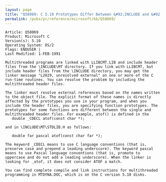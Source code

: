 ```yaml
---
layout: page
title: "Q58069: C 5.10 Prototypes Differ Between &#92;INCLUDE and &#92;INCLUDE&#92;MT"
permalink: /pubs/pc/reference/microsoft/kb/Q58069/
---
```


	Article: Q58069
	Product: Microsoft C
	Version(s): 5.10
	Operating System: OS/2
	Flags: ENDUSER |
	Last Modified: 1-FEB-1991
	
	Multithreaded programs are linked with LLIBCMT.LIB and include header
	files from the \INCLUDE\MT directory. If you link with LLIBCMT, but
	include header files from the \INCLUDE directory, you may get the
	linker message "L2029, unresolved external" on one or more of the C
	run-time routines. You can resolve the problem by including the
	multithreaded header files.
	
	The linker must resolve external references based on the names written
	to the object file. The explicit format of these names is directly
	affected by the prototypes you use in your program, and when you
	include the header files, you are specifying function prototypes. The
	prototypes for some functions are different between the single and
	multithreaded header files. For example, atof() is defined in the
	   double _CDECL atof(const char *);
	
	and in \INCLUDE\MT\STDLIB.H as follows:
	
	   double far pascal atof(const char far *);
	
	The keyword _CDECL means to use C language conventions (that is,
	preserve case and prepend a leading underscore). The keyword pascal
	means to use Pascal language conventions (that is, promote to
	uppercase and do not add a leading underscore). When the linker is
	looking for _atof, it does not consider ATOF a match.
	
	You can find complete compile and link instructions for multithreaded
	programming in MTDYNA.DOC, which is on the C version 5.10 disks.

